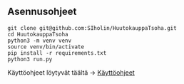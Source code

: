 ## Asennusohjeet

```
git clone git@github.com:SIholin/HuutokauppaTsoha.git
cd HuutokauppaTsoha
python3 -m venv venv
source venv/bin/activate
pip install -r requirements.txt
python3 run.py

```
Käyttöohjeet löytyvät täältä -> [Käyttöohjeet](https://github.com/SIholin/HuutokauppaTsoha/blob/master/documentation/usage.md)
